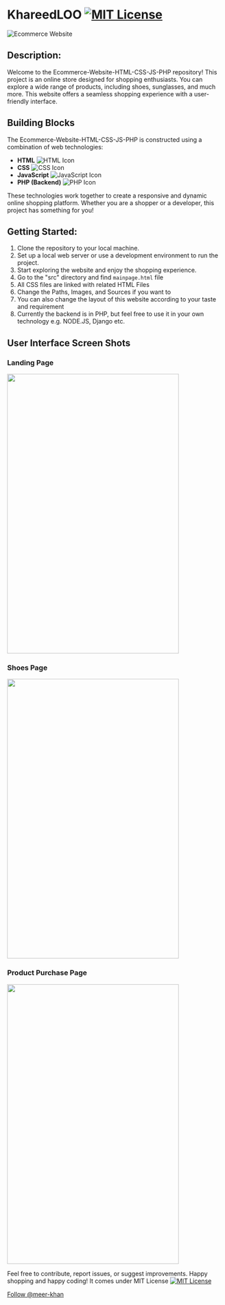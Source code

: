 # KhareedLOO [![MIT License](https://img.shields.io/badge/License-MIT-blue.svg)](https://opensource.org/licenses/MIT)

![Ecommerce Website](website-screenshot.png)

## Description: 
Welcome to the Ecommerce-Website-HTML-CSS-JS-PHP repository! This project is an online store designed for shopping enthusiasts. You can explore a wide range of products, including shoes, sunglasses, and much more. This website offers a seamless shopping experience with a user-friendly interface.

## Building Blocks

The Ecommerce-Website-HTML-CSS-JS-PHP is constructed using a combination of web technologies:

- **HTML** ![HTML Icon](https://img.icons8.com/color/48/000000/html-5--v1.png)
- **CSS** ![CSS Icon](https://img.icons8.com/color/48/000000/css3.png)
- **JavaScript** ![JavaScript Icon](https://img.icons8.com/color/48/000000/javascript--v2.png)
- **PHP (Backend)** ![PHP Icon](https://img.icons8.com/officel/16/000000/php-logo.png)

These technologies work together to create a responsive and dynamic online shopping platform. Whether you are a shopper or a developer, this project has something for you!

## Getting Started:

1. Clone the repository to your local machine.
2. Set up a local web server or use a development environment to run the project.
3. Start exploring the website and enjoy the shopping experience.
4. Go to the "src" directory and find `mainpage.html` file
5. All CSS files are linked with related HTML Files
6. Change the Paths, Images, and Sources if you want to
7. You can also change the layout of this website according to your taste and requirement
8. Currently the backend is in PHP, but feel free to use it in your own technology e.g. NODE.JS, Django etc. 


## User Interface Screen Shots

### Landing Page
<img src="https://github.com/meer-khan/KhareedLOO-Ecommerce-Website/assets/40295656/85ebdbac-f324-42b0-abe2-3ea01eacca18)" style="height: 650px; width:400px;"/>

### Shoes Page

<img src="https://github.com/meer-khan/KhareedLOO-Ecommerce-Website/assets/40295656/9ad27a04-f51d-4a46-ac3d-536adc40e315" style="height: 650px; width:400px;"/>

### Product Purchase Page

<img src="https://github.com/meer-khan/KhareedLOO-Ecommerce-Website/assets/40295656/69336aeb-6bab-466e-99ff-f8f84d6b4958" style="height: 650px; width:400px;"/>


Feel free to contribute, report issues, or suggest improvements. Happy shopping and happy coding!
It comes under MIT License [![MIT License](https://img.shields.io/badge/License-MIT-blue.svg)](https://opensource.org/licenses/MIT)

<a class="github-button" href="https://github.com/meer-khan" data-size="large" aria-label="Follow @meer-khan on GitHub">Follow @meer-khan</a>
